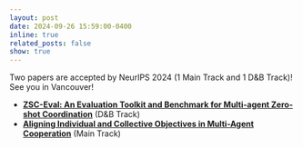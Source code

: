 ```yaml
---
layout: post
date: 2024-09-26 15:59:00-0400
inline: true
related_posts: false
show: true
---
```


Two papers are accepted by NeurIPS 2024 (1 Main Track and 1 D&B Track)! See you in Vancouver!

- [**ZSC-Eval: An Evaluation Toolkit and Benchmark for Multi-agent Zero-shot Coordination**](https://arxiv.org/pdf/2310.05208.pdf) (D&B Track)
- [**Aligning Individual and Collective Objectives in Multi-Agent Cooperation**](https://arxiv.org/abs/2402.12416.pdf) (Main Track)
